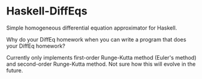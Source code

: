 # Haskell-DiffEqs
Simple homogeneous differential equation approximator for Haskell.

Why do your DiffEq homework when you can write a program that does your DiffEq homework?

Currently only implements first-order Runge-Kutta method (Euler's method) and second-order Runge-Kutta method. Not sure how this will evolve in the future.
